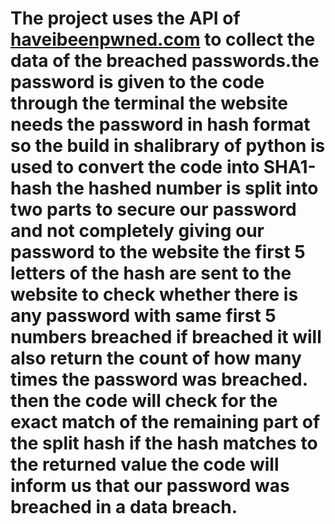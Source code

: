 # The project uses the API of <a href="https://haveibeenpwned.com/" target="_blank">haveibeenpwned.com</a> to collect the data of the breached passwords.the password is given to the code through the terminal the website needs the password in hash format so the build in shalibrary of python is used to convert the code into SHA1-hash the hashed number is split into two parts to secure our password and not completely giving our password to the website the first 5 letters of the hash are sent to the website to check whether there is any password with same first 5 numbers breached if breached it will also return the count of how many times the password was breached. then the code will check for the exact match of the remaining part of the split hash if the hash matches to the returned value the code will inform us that our password was breached in a data breach. 
          
